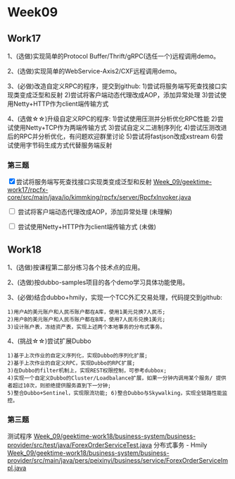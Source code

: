 # Week09

## Work17

1、(选做)实现简单的Protocol Buffer/Thrift/gRPC(选任一个)远程调用demo。 

2、(选做)实现简单的WebService-Axis2/CXF远程调用demo。 

3、(必做)改造自定义RPC的程序，提交到github: 
    1)尝试将服务端写死查找接口实现类变成泛型和反射 
    2)尝试将客户端动态代理改成AOP，添加异常处理 
    3)尝试使用Netty+HTTP作为client端传输方式 

4、(选做☆☆)升级自定义RPC的程序:
    1)尝试使用压测并分析优化RPC性能
    2)尝试使用Netty+TCP作为两端传输方式 
    3)尝试自定义二进制序列化 
    4)尝试压测改进后的RPC并分析优化，有问题欢迎群里讨论 
    5)尝试将fastjson改成xstream 6)尝试使用字节码生成方式代替服务端反射

### 第三题



<input type='checkbox' onclick='return false;' checked>尝试将服务端写死查找接口实现类变成泛型和反射 
[Week_09/geektime-work17/rpcfx-core/src/main/java/io/kimmking/rpcfx/server/RpcfxInvoker.java](Week_09/geektime-work17/rpcfx-core/src/main/java/io/kimmking/rpcfx/server/RpcfxInvoker.java)

<input type='checkbox' onclick='return false;'> 尝试将客户端动态代理改成AOP，添加异常处理 (未理解)

<input type='checkbox' onclick='return false;'> 尝试使用Netty+HTTP作为client端传输方式 (未做)


## Work18
1、(选做)按课程第二部分练习各个技术点的应用。

2、(选做)按dubbo-samples项目的各个demo学习具体功能使用。

3、(必做)结合dubbo+hmily，实现一个TCC外汇交易处理，代码提交到github:

    1)用户A的美元账户和人民币账户都在A库，使用1美元兑换7人民币;
    2)用户B的美元账户和人民币账户都在B库，使用7人民币兑换1美元;
    3)设计账户表，冻结资产表，实现上述两个本地事务的分布式事务。
4、(挑战☆☆)尝试扩展Dubbo

    1)基于上次作业的自定义序列化，实现Dubbo的序列化扩展;
    2)基于上次作业的自定义RPC，实现Dubbo的RPC扩展;
    3)在Dubbo的filter机制上，实现REST权限控制，可参考dubbox;
    4)实现一个自定义Dubbo的Cluster/Loadbalance扩展，如果一分钟内调用某个服务/ 提供者超过10次，则拒绝提供服务直到下一分钟;
    5)整合Dubbo+Sentinel，实现限流功能; 6)整合Dubbo与Skywalking，实现全链路性能监控。

### 第三题

测试程序
[Week_09/geektime-work18/business-system/business-provider/src/test/java/ForexOrderServiceTest.java](Week_09/geektime-work18/business-system/business-provider/src/test/java/ForexOrderServiceTest.java)
分布式事务 - Hmily
[Week_09/geektime-work18/business-system/business-provider/src/main/java/pers/peixinyi/business/service/ForexOrderServiceImpl.java](Week_09/geektime-work18/business-system/business-provider/src/main/java/pers/peixinyi/business/service/ForexOrderServiceImpl.java)